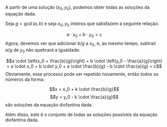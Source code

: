 A partir de uma solução $(x_0, y_0)$, podemos obter todas as soluções da equação dada.

Seja $g = \gcd(a, b)$ e seja $x_0, y_0$ inteiros que satisfazem a seguinte relação:

$$a \cdot x_0 + b \cdot y_0 = c$$
Agora, devemos ver que adicionar $b / g$ a $x_0$, e, ao mesmo tempo, subtrair $a / g$ de $y_0$ não quebrará a igualdade:

$$a \cdot \left(x_0 + \frac{b}{g}\right) + b \cdot \left(y_0 - \frac{a}{g}\right) = a \cdot x_0 + b \cdot y_0 + a \cdot \frac{b}{g} - b \cdot \frac{a}{g} = c$$
Obviamente, esse processo pode ser repetido novamente, então todos os números da forma:

$$x = x_0 + k \cdot \frac{b}{g}$$
$$y = y_0 - k \cdot \frac{a}{g}$$
são soluções da equação diofantina dada.

Além disso, este é o conjunto de todas as soluções possíveis da equação diofantina dada.